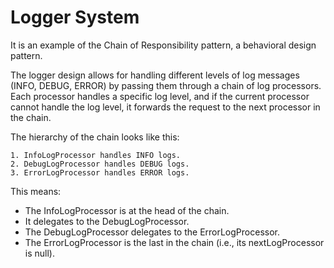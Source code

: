 
# Logger System

It is an example of the Chain of Responsibility pattern, a behavioral design pattern.

The logger design allows for handling different levels of log messages (INFO, DEBUG, ERROR) by passing them through a chain of log processors. Each processor handles a specific log level, and if the current processor cannot handle the log level, it forwards the request to the next processor in the chain.

The hierarchy of the chain looks like this:

    1. InfoLogProcessor handles INFO logs.
    2. DebugLogProcessor handles DEBUG logs.
    3. ErrorLogProcessor handles ERROR logs.


This means:

* The InfoLogProcessor is at the head of the chain.
* It delegates to the DebugLogProcessor.
* The DebugLogProcessor delegates to the ErrorLogProcessor.
* The ErrorLogProcessor is the last in the chain (i.e., its nextLogProcessor is null).